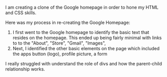 I am creating a clone of the Google homepage in order to hone my HTML and CSS skills.

Here was my process in re-creating the Google Homepage:
1. I first went to the Google homepage to identify the basic text that resides on the homepage. This ended up being fairly minimal with links to to the "About", "Store", "Gmail", "Images", 
2. Next, I identified the other basic elements on the page which included the apps button (logo), profile picture, a form 

I really struggled with understand the role of divs and how the parent-child relationship works.
